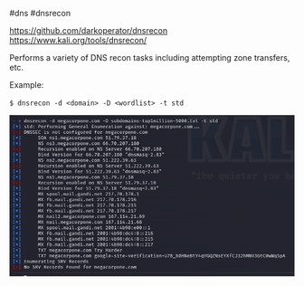 #dns #dnsrecon

https://github.com/darkoperator/dnsrecon
https://www.kali.org/tools/dnsrecon/

Performs a variety of DNS recon tasks including attempting zone transfers, etc.

Example:

` $ dnsrecon -d <domain> -D <wordlist> -t std `

![](../../_attachments/basic_usage-6.png)